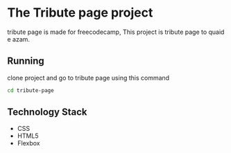 # The Tribute page project 

tribute page is made for freecodecamp, This project is tribute page to quaid e azam.

## Running

clone project and go to tribute page using this command
```bash
cd tribute-page

```

## Technology Stack

- CSS
- HTML5
- Flexbox 